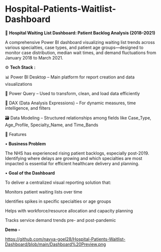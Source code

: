 # Hospital-Patients-Waitlist-Dashboard
🏥 **Hospital Waiting List Dashboard: Patient Backlog Analysis (2018–2021)**

A comprehensive Power BI dashboard visualizing waiting list trends across various specialties, case types, and patient age groups—designed to monitor case distribution, median wait times, and demand fluctuations from January 2018 to March 2021.

⚙️ **Tech Stack :**

📊 Power BI Desktop – Main platform for report creation and data visualizations

🔁 Power Query – Used to transform, clean, and load data efficiently

🧠 DAX (Data Analysis Expressions) – For dynamic measures, time intelligence, and filters

🗃 Data Modeling – Structured relationships among fields like Case_Type, Age_Profile, Specialty_Name, and Time_Bands


🌟 Features

• **Business Problem**

The NHS has experienced rising patient backlogs, especially post-2019. Identifying where delays are growing and which specialties are most impacted is essential for efficient healthcare delivery and planning.

• **Goal of the Dashboard**

To deliver a centralized visual reporting solution that:

Monitors patient waiting lists over time

Identifies spikes in specific specialties or age groups

Helps with workforce/resource allocation and capacity planning

Tracks service demand trends pre- and post-pandemic


**Demo -**

https://github.com/navya-goel28/Hospital-Patients-Waitlist-Dashboard/blob/main/Dashboard%20Preview.png
